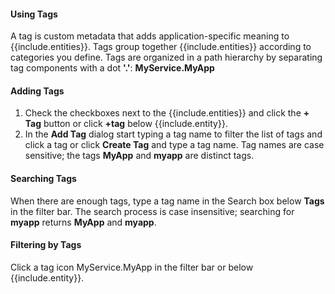 #### Using Tags
A tag is custom metadata that adds application-specific meaning to {{include.entities}}. Tags group together {{include.entities}} according to categories you define. Tags are organized in a path hierarchy by separating tag components with a dot **'.'**: **MyService.MyApp**

#### Adding Tags
1. Check the checkboxes next to the {{include.entities}} and click the **+ Tag** button or click **+tag** below {{include.entity}}.
1. In the **Add Tag** dialog start typing a tag name to filter the list of tags and click a tag or click **Create Tag** and type a tag name. Tag names are case sensitive; the tags **MyApp** and **myapp** are distinct tags.

#### Searching Tags
When there are enough tags, type a tag name in the Search box below **Tags** in the filter bar.
The search process is case insensitive; searching for **myapp** returns **MyApp** and **myapp**.

#### Filtering by Tags
Click a tag icon <span class="v-align wf-tag-component item label label-default"><span class="tag-container v-align"><i class="fa fa-tag"></i>MyService.MyApp</span></span> in the filter bar or below {{include.entity}}.
